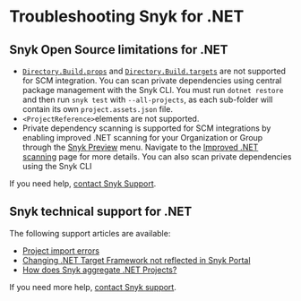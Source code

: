 # Troubleshooting Snyk for .NET

## Snyk Open Source limitations for .NET

* [`Directory.Build.props`](https://docs.microsoft.com/en-us/visualstudio/msbuild/customize-your-build?view=vs-2022#directorybuildprops-and-directorybuildtargets) and [`Directory.Build.targets`](https://docs.microsoft.com/en-us/visualstudio/msbuild/customize-your-build?view=vs-2022#directorybuildprops-and-directorybuildtargets) are not  supported for SCM integration. You can scan private dependencies using central package management with the Snyk CLI. You must run `dotnet restore` and then run `snyk test` with `--all-projects`, as each sub-folder will contain its own `project.assets.json` file.
* `<ProjectReference>`elements are not supported.
* Private dependency scanning is supported for SCM integrations by enabling improved .NET scanning for your Organization or Group through the [Snyk Preview](https://docs.snyk.io/snyk-admin/snyk-preview) menu. Navigate to the  [Improved .NET scanning](improved-.net-scanning.md) page for more details. You can also scan private dependencies using the Snyk CLI

If you need help, [contact Snyk Support](https://support.snyk.io).

## Snyk technical support for .NET

The following support articles are available:

* [Project import errors](https://support.snyk.io/s/article/Project-import-errors)
* [Changing .NET Target Framework not reflected in Snyk Portal](https://support.snyk.io/s/article/Changing-NET-Target-Framework-not-reflected-in-Snyk-Portal)
* [How does Snyk aggregate .NET Projects?](https://support.snyk.io/s/article/How-does-Snyk-aggregate-NET-Projects)

If you need more help, [contact Snyk support](https://support.snyk.io).
